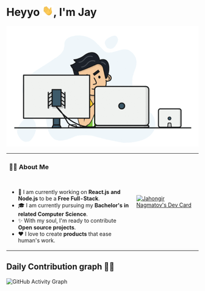 # Heyyo <img src="/src/Hi.gif" width="29px">, I'm Jay

<div align="center"><img src="/src/developer.gif"> </div>

<table>
<tr>
  <td valign="center">
    <h3> 🙋‍♂️ About Me </h2> <br>
    <ul>
    <li> 🌱 I am currently working on <b>React.js and Node.js</b> to be a <b>Free Full-Stack</b>. </li>
    <li>🎓 I am currently pursuing my <b>Bachelor's in related Computer Science</b>. </li>
    <li>✨ With my soul, I'm ready to contribute  <b>Open source projects</b>. </li>
    <li>❤️ I love to create <b>products</b> that ease human's work. </li>
  <td >
   <a href="https://app.daily.dev/jahongir"><img src="https://api.daily.dev/devcards/8202254bfae64f9eb21f4ac4b0e3f601.png?r=lq5" width="400" alt="Jahongir Nagmatov's Dev Card"/></a>
  </td>

</tr>
</table>

## Daily Contribution graph 👨‍💻
![GitHub Activity Graph](https://activity-graph.herokuapp.com/graph?username=jaykhans&theme=dracula&hide_border=true)

